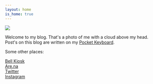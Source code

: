 ```yaml
---
layout: home
is_home: true
---
```


<img src="https://files.elliott.computer/images/elliott-crop.jpg" style=" max-width:100%" />

Welcome to my blog. That's a photo of me with a cloud above my head. Post's on this blog are written on my [Pocket Keyboard](/pocket-keyboard).

Some other places:

[Bell Kiosk](https://bellkiosk.site)<br />
[Are.na](https://www.are.na/elliott-cost)<br />
[Twitter](https://twitter.com/elliottsphone)<br />
[Instagram](https://www.instagram.com/elliottsphone/)